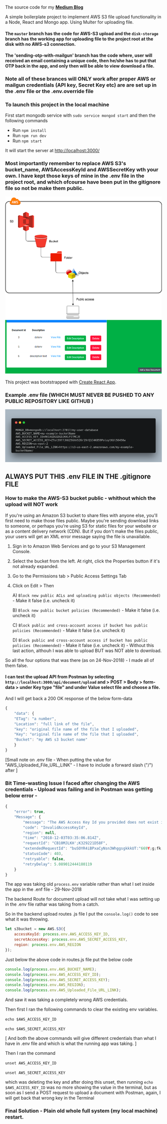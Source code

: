The source code for my **[Medium Blog](https://medium.com/@paulrohan/file-upload-to-aws-s3-bucket-in-a-node-react-mongo-app-and-using-multer-72884322aada)**

A simple boilerplate project to implement AWS S3 file upload functionality in a Node, React and Mongo app. Using Multer for uploading file.

#### The `master` branch has the code for AWS-S3 upload and the `disk-storage` branch has the working app for uploading file to the project root at the disk with no AWS-s3 connection.

#### The 'sending-otp-with-mailgun' branch has the code where, user will received an email containing a unique code, then he/she has to put that OTP back in the app, and only then will be able to view download a file.

### Note all of these brances will ONLY work after proper AWS or mailgun credentials (API key, Secret Key etc) are are set up in the .env file or the .env.override file

### To launch this project in the local machine

First start mongodb service with `sudo service mongod start` and then the following commands

-   Run `npm install`
-   Run `npm run dev`
-   Run `npm start`

It will start the server at [http://localhost:3000/](http://localhost:3000/)

### Most importantly remember to replace AWS S3's bucket_name, AWSAccessKeyId and AWSSecretKey wth your own. I have kept those keys of mine in the .env file in the project root, and which ofcourse have been put in the gitignore file so not be make them public.

<img src="AWS_S3-1.png">

<img src="app-running-in-localhost.png">

This project was bootstrapped with [Create React App](https://github.com/facebook/create-react-app).

### Example .env file (WHICH MUST NEVER BE PUSHED TO ANY PUBLIC REPOSITORY LIKE GITHUB )

<img src="example-env-file.png">

## ALWAYS PUT THIS .env FILE IN THE .gitignore FILE

### How to make the AWS-S3 bucket public - whithout which the upload will NOT work

If you're using an Amazon S3 bucket to share files with anyone else, you'll first need to make those files public. Maybe you're sending download links to someone, or perhaps you're using S3 for static files for your website or as a content delivery network (CDN). But if you don't make the files public, your users will get an XML error message saying the file is unavailable.

1. Sign in to Amazon Web Services and go to your S3 Management Console.

2. Select the bucket from the left. At right, click the Properties button if it's not already expanded.

3. Go to the Permissions tab > Public Access Settings Tab

4. Click on Edit > Then

    A) `Block new public ACLs and uploading public objects (Recommended)` - Make it false (i.e. uncheck it)

    B) `Block new public bucket policies (Recommended)` - Make it false (i.e. uncheck it)

    C) `Block public and cross-account access if bucket has public policies (Recommended)` - Make it false (i.e. uncheck it)

    D) `Block public and cross-account access if bucket has public policies (Recommended)` - Make it false (i.e. uncheck it) - Without this last action, althouh I was able to upload BUT was NOT able to download.

So all the four options that was there (as on 24-Nov-2018) - I made all of them false.

#### I can test the upload API from Postman by selecting `http://localhost:3000/api/document/upload` and > POST > Body > form-data > under Key type "file" and under Value select file and choose a file.

And I will get back a 200 OK response of the below form-data

```js
{
    "data": {
    "ETag": "a number",
    "Location": "full link of the file",
    "key": "original file name of the file that I uploaded",
    "Key": "original file name of the file that I uploaded",
    "Bucket": "my AWS s3 bucket name"
    }
}
```

[Small note on .env file - When putting the value for "AWS_Uploaded_File_URL_LINK" - I have to include a forward slash ("/") after ]

### Bit Time-wasting Issue I faced after changing the AWS credentials - Upload was failing and in Postman was getting below error -

```js
{
    "error": true,
    "Message": {
        "message": "The AWS Access Key Id you provided does not exist in our records.",
        "code": "InvalidAccessKeyId",
        "region": null,
        "time": "2018-12-03T03:35:06.814Z",
        "requestId": "CB10MJLKH';K329221D58F",
        "extendedRequestId": "buSOYR4iBPxaCyNsn3WhggsgkkkUT:"669Y;g;fk;gffLuJe2596PO1464RRw+is7Gg=",
        "statusCode": 403,
        "retryable": false,
        "retryDelay": 5.089012444180119
    }
}
```

The app was taking old `process.env` variable rather than what I set inside the app in the .enf file - 29-Nov-2018

The backend Route for document upload will not take what I was setting up in the .env file rathar was taking from a catch.

So in the backend upload routes .js file I put the `console.log()` code to see what it was throwing.

```js
let s3bucket = new AWS.S3({
    accessKeyId: process.env.AWS_ACCESS_KEY_ID,
    secretAccessKey: process.env.AWS_SECRET_ACCESS_KEY,
    region: process.env.AWS_REGION
});
```

Just below the above code in routes.js file put the below code

```js
console.log(process.env.AWS_BUCKET_NAME);
console.log(process.env.AWS_ACCESS_KEY_ID);
console.log(process.env.AWS_SECRET_ACCESS_KEY);
console.log(process.env.AWS_REGION);
console.log(process.env.AWS_Uploaded_File_URL_LINK);
```

And saw it was taking a completely wrong AWS credentials.

Then first I ran the following commands to clear the existing env variables.

`echo $AWS_ACCESS_KEY_ID`

`echo $AWS_SECRET_ACCESS_KEY`

[ And both the above commands will give different credentials than what I have in .env file and which is what the running app was taking. ]

Then I ran the command

`unset AWS_ACCESS_KEY_ID`

`unset AWS_SECRET_ACCESS_KEY`

which was deleting the key and after doing this unset, then running `echo $AWS_ACCESS_KEY_ID` was no more showing the value in the terminal, but as soon as I send a POST request to upload a document with Postman, again, I will get back that wrong key in the Terminal

### Final Solution - Plain old whole full system (my local machine) restart.
